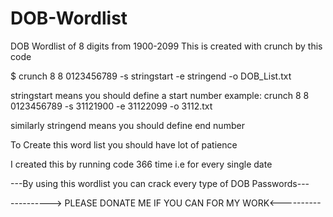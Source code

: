 # DOB-Wordlist
DOB Wordlist of 8 digits from 1900-2099
This is created with crunch by this code

$ crunch 8 8 0123456789 -s stringstart -e stringend -o DOB_List.txt

stringstart means you should define a start number
example: crunch 8 8 0123456789 -s 31121900 -e 31122099 -o 3112.txt

similarly stringend means you should define end number

To Create this word list you should have lot of patience

I created this by running code 366 time i.e for every single date

---By using this wordlist you can crack every type of DOB Passwords---

----------> PLEASE DONATE ME IF YOU CAN FOR MY WORK<----------
